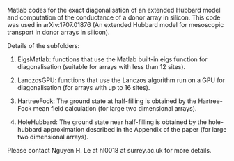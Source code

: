 Matlab codes for the exact diagonalisation of an extended Hubbard model and computation of the conductance of a donor array in silicon. This code was used in arXiv:1707.01876 (An extended Hubbard model for mesoscopic transport in donor arrays in silicon).

Details of the subfolders:

1. EigsMatlab: functions that use the Matlab built-in eigs function for diagonalisation (suitable for arrays with less than 12 sites).

2. LanczosGPU: functions that use the Lanczos algorithm run on a GPU for diagonalisation (for arrays with up to 16 sites).

3. HartreeFock: The ground state at half-filling is obtained by the Hartree-Fock mean field calculation (for large two dimensional arrays).

4. HoleHubbard: The ground state near half-filling is obtained by the hole-hubbard approximation described in the Appendix of the paper (for large two dimensional arrays).

Please contact Nguyen H. Le at hl0018 at surrey.ac.uk for more details.
